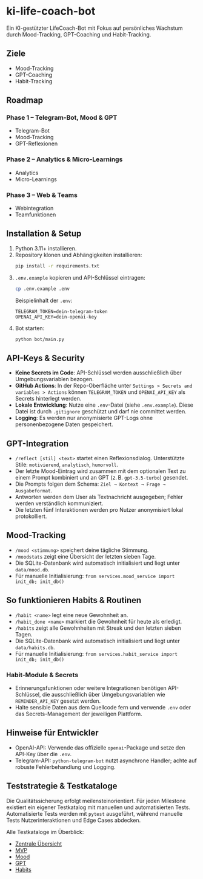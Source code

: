 # ki-life-coach-bot

Ein KI-gestützter LifeCoach-Bot mit Fokus auf persönliches Wachstum durch Mood-Tracking, GPT-Coaching und Habit-Tracking.

## Ziele
- Mood-Tracking
- GPT-Coaching
- Habit-Tracking

## Roadmap

### Phase 1 – Telegram-Bot, Mood & GPT
- Telegram-Bot
- Mood-Tracking
- GPT-Reflexionen

### Phase 2 – Analytics & Micro-Learnings
- Analytics
- Micro-Learnings

### Phase 3 – Web & Teams
- Webintegration
- Teamfunktionen

## Installation & Setup

1. Python 3.11+ installieren.
2. Repository klonen und Abhängigkeiten installieren:
   ```bash
   pip install -r requirements.txt
   ```
3. `.env.example` kopieren und API-Schlüssel eintragen:
   ```bash
   cp .env.example .env
   ```
   Beispielinhalt der `.env`:
   ```env
   TELEGRAM_TOKEN=dein-telegram-token
   OPENAI_API_KEY=dein-openai-key
   ```
4. Bot starten:
   ```bash
   python bot/main.py
   ```

## API-Keys & Security

- **Keine Secrets im Code**: API-Schlüssel werden ausschließlich über Umgebungsvariablen bezogen.
- **GitHub Actions**: In der Repo-Oberfläche unter `Settings > Secrets and variables > Actions` können `TELEGRAM_TOKEN` und `OPENAI_API_KEY` als Secrets hinterlegt werden.
- **Lokale Entwicklung**: Nutze eine `.env`-Datei (siehe `.env.example`). Diese Datei ist durch `.gitignore` geschützt und darf nie committet werden.
- **Logging**: Es werden nur anonymisierte GPT-Logs ohne personenbezogene Daten gespeichert.

## GPT-Integration

- `/reflect [stil] <text>` startet einen Reflexionsdialog. Unterstützte Stile: `motivierend`, `analytisch`, `humorvoll`.
- Der letzte Mood-Eintrag wird zusammen mit dem optionalen Text zu einem Prompt kombiniert und an GPT (z. B. `gpt-3.5-turbo`) gesendet.
- Die Prompts folgen dem Schema: `Ziel → Kontext → Frage → Ausgabeformat`.
- Antworten werden dem User als Textnachricht ausgegeben; Fehler werden verständlich kommuniziert.
- Die letzten fünf Interaktionen werden pro Nutzer anonymisiert lokal protokolliert.

## Mood-Tracking

- `/mood <stimmung>` speichert deine tägliche Stimmung.
- `/moodstats` zeigt eine Übersicht der letzten sieben Tage.
- Die SQLite-Datenbank wird automatisch initialisiert und liegt unter `data/mood.db`.
- Für manuelle Initialisierung: `from services.mood_service import init_db; init_db()`

## So funktionieren Habits & Routinen

- `/habit <name>` legt eine neue Gewohnheit an.
- `/habit_done <name>` markiert die Gewohnheit für heute als erledigt.
- `/habits` zeigt alle Gewohnheiten mit Streak und den letzten sieben Tagen.
- Die SQLite-Datenbank wird automatisch initialisiert und liegt unter `data/habits.db`.
- Für manuelle Initialisierung: `from services.habit_service import init_db; init_db()`

### Habit-Module & Secrets

- Erinnerungsfunktionen oder weitere Integrationen benötigen API-Schlüssel, die
  ausschließlich über Umgebungsvariablen wie `REMINDER_API_KEY` gesetzt werden.
- Halte sensible Daten aus dem Quellcode fern und verwende `.env` oder das
  Secrets-Management der jeweiligen Plattform.

## Hinweise für Entwickler
- OpenAI-API: Verwende das offizielle `openai`-Package und setze den API-Key über die `.env`.
- Telegram-API: `python-telegram-bot` nutzt asynchrone Handler; achte auf robuste Fehlerbehandlung und Logging.

## Teststrategie & Testkataloge

Die Qualitätssicherung erfolgt meilensteinorientiert. Für jeden Milestone existiert ein eigener Testkatalog mit manuellen und automatisierten Tests. Automatisierte Tests werden mit `pytest` ausgeführt, während manuelle Tests Nutzerinteraktionen und Edge Cases abdecken.

Alle Testkataloge im Überblick:

- [Zentrale Übersicht](TESTKATALOG.md)
- [MVP](TESTKATALOG_MVP.md)
- [Mood](TESTKATALOG_MOOD.md)
- [GPT](TESTKATALOG_GPT.md)
- [Habits](TESTKATALOG_HABITS.md)

